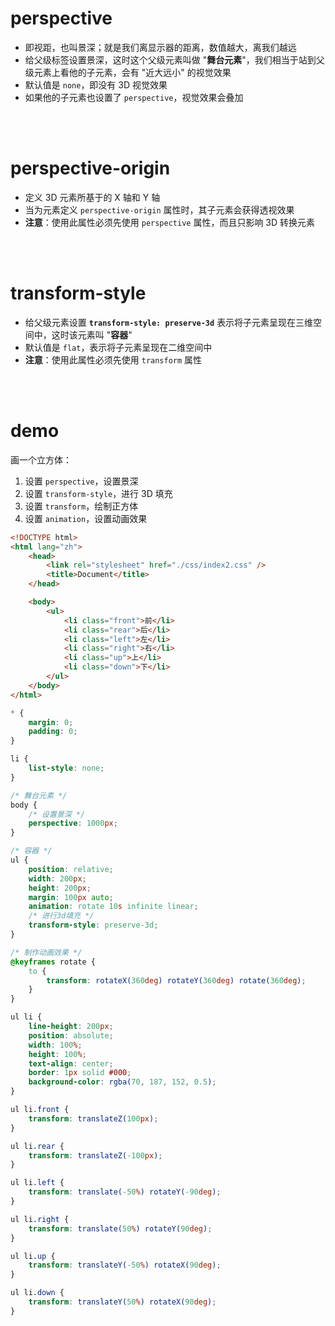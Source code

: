 # perspective

-   即视距，也叫景深；就是我们离显示器的距离，数值越大，离我们越远
-   给父级标签设置景深，这时这个父级元素叫做 "**舞台元素**"，我们相当于站到父级元素上看他的子元素，会有 "近大远小" 的视觉效果
-   默认值是 `none`，即没有 3D 视觉效果
-   如果他的子元素也设置了 `perspective`，视觉效果会叠加

<br><br>

# perspective-origin

-   定义 3D 元素所基于的 X 轴和 Y 轴
-   当为元素定义 `perspective-origin` 属性时，其子元素会获得透视效果
-   **注意**：使用此属性必须先使用 `perspective` 属性，而且只影响 3D 转换元素

<br><br>

# transform-style

-   给父级元素设置 **`transform-style: preserve-3d`** 表示将子元素呈现在三维空间中，这时该元素叫 "**容器**"
-   默认值是 `flat`，表示将子元素呈现在二维空间中
-   **注意**：使用此属性必须先使用 `transform` 属性

<br><br>

# demo

画一个立方体：

1. 设置 `perspective`，设置景深
2. 设置 `transform-style`，进行 3D 填充
3. 设置 `transform`，绘制正方体
4. 设置 `animation`，设置动画效果

```html
<!DOCTYPE html>
<html lang="zh">
    <head>
        <link rel="stylesheet" href="./css/index2.css" />
        <title>Document</title>
    </head>

    <body>
        <ul>
            <li class="front">前</li>
            <li class="rear">后</li>
            <li class="left">左</li>
            <li class="right">右</li>
            <li class="up">上</li>
            <li class="down">下</li>
        </ul>
    </body>
</html>
```

```css
* {
    margin: 0;
    padding: 0;
}

li {
    list-style: none;
}

/* 舞台元素 */
body {
    /* 设置景深 */
    perspective: 1000px;
}

/* 容器 */
ul {
    position: relative;
    width: 200px;
    height: 200px;
    margin: 100px auto;
    animation: rotate 10s infinite linear;
    /* 进行3d填充 */
    transform-style: preserve-3d;
}

/* 制作动画效果 */
@keyframes rotate {
    to {
        transform: rotateX(360deg) rotateY(360deg) rotate(360deg);
    }
}

ul li {
    line-height: 200px;
    position: absolute;
    width: 100%;
    height: 100%;
    text-align: center;
    border: 1px solid #000;
    background-color: rgba(70, 187, 152, 0.5);
}

ul li.front {
    transform: translateZ(100px);
}

ul li.rear {
    transform: translateZ(-100px);
}

ul li.left {
    transform: translate(-50%) rotateY(-90deg);
}

ul li.right {
    transform: translate(50%) rotateY(90deg);
}

ul li.up {
    transform: translateY(-50%) rotateX(90deg);
}

ul li.down {
    transform: translateY(50%) rotateX(90deg);
}
```

<br>
